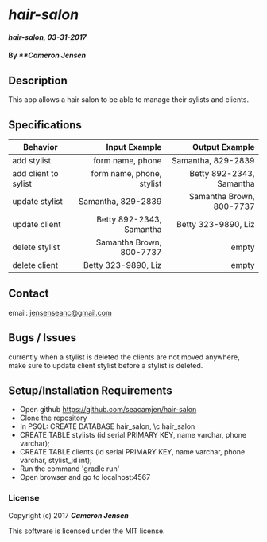 # _hair-salon_

#### _hair-salon, 03-31-2017_

#### By _**Cameron Jensen_

## Description
This app allows a hair salon to be able to manage their sylists and clients.


## Specifications

| Behavior                   | Input Example     | Output Example    |
| -------------------------- | -----------------:| -----------------:|
|add stylist|form name, phone|Samantha, 829-2839|
|add client to sylist|form name, phone, stylist|Betty 892-2343, Samantha|
|update stylist|Samantha, 829-2839|Samantha Brown, 800-7737|
|update client|Betty 892-2343, Samantha|Betty 323-9890, Liz|
|delete stylist|Samantha Brown, 800-7737| empty|
|delete client | Betty 323-9890, Liz | empty |

## Contact

email: jensenseanc@gmail.com

## Bugs / Issues

currently when a stylist is deleted the clients are not moved anywhere, make sure to update client stylist before a stylist is deleted.

## Setup/Installation Requirements

* Open github https://github.com/seacamjen/hair-salon
* Clone the repository
* In PSQL: CREATE DATABASE hair_salon, \c hair_salon
* CREATE TABLE stylists (id serial PRIMARY KEY, name varchar, phone varchar);
* CREATE TABLE clients (id serial PRIMARY KEY, name varchar, phone varchar, stylist_id int);
* Run the command 'gradle run'
* Open browser and go to localhost:4567


### License

Copyright (c) 2017 **_Cameron Jensen_**

This software is licensed under the MIT license.
